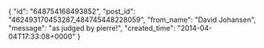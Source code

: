  {
   "id": "648754168493852",
   "post_id": "462493170453287_484745448228059",
   "from_name": "David Johansen",
   "message": "as judged by pierre!",
   "created_time": "2014-04-04T17:33:08+0000"
 }
